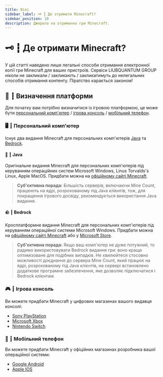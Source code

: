 ```yaml
---
title: Вікі
sidebar_label: 🗝️ ┇ Де отримати Minecraft?
sidebar_position: 10
description: Джерела на отриманна гри Minecraft.
---
```

# 🗝️ ┇ Де отримати Minecraft?

У цій статті наведено лише легальні способи отримання електронної копії гри Minecraft для ваших пристроїв. Сервіси LIUBQUANTUM GROUP ніколи не закликали / закликають / закликатимуть до нелегальних способів отримання контенту. Піратство карається законом!

## 🤔 ┇ Визначення платформи

Для початку вам потрібно визначитися із ігровою платформою, це може бути [персональний комп&#39;ютер](/get-minecraft#%EF%B8%8F--персональний-компютер) / [ігрова консоль](/get-minecraft#--ігрова-консоль) / [мобільний телефон](/get-minecraft#--мобільний-телефон).

### 🖥️ ┇ Персональний комп'ютер

Існує два видання Minecraft для персональних комп'ютерів [Java](https://mcount.fun/minecraft#java) та [Bedrock](https://mcount.fun/minecraft#bedrock).

#### 🍵 ┇ Java

Оригінальне видання Minecraft для персональних комп'ютерів під керуванням операційних систем Microsoft Windows, Linus Torvalds's Linux, Apple MacOS. Придбати можна на [офіційному сайті Minecraft](https://www.minecraft.net/en-us/store/minecraft-java-bedrock-edition-pc).

> **Суб'єктивна порада:** Більшість серверів, включаючи Mine Count, працюють на ядрі, розрохованому під Java клієнтів, тож, для покращення ігрового досвіду, рекомендується використання Java видання.

#### 🪨 ┇ Bedrock

Кросплатформне видання Minecraft для персональних комп'ютерів під керуванням операційної системи Microsoft Windows. Придбати можна на [офіційному сайті Minecraft](https://www.minecraft.net/en-us/store/minecraft-java-bedrock-edition-pc) або у [Microsoft Store](https://www.microsoft.com/en-ms/p/minecraft-java-bedrock-edition-for-pc/9nxp44l49shj).

> **Суб'єктивна порада:** Якщо ваш комп'ютер не дуже потужний, то радимо використовувати Bedrock видання гри: воно краще оптимізоване для подібних випадків. Не хвилюйтеся стосовно можливості доєднання до сервера Mine Count, який працює на ядрі, розрохованому під Java клієнтів, на сервері встановлено додаткове програмне забезпечення, яке дозволяє підключатися і Bedrock клієнтам.

### 🎮 ┇ Ігрова консоль

Ви можете придбати Minecraft у цифрових магазинах вашого видавця консолі:

* [Sony PlayStation](https://store.playstation.com/ru-ua/product/EP4433-CUSA00265_00-MINECRAFTPS40001)
* [Microsoft Xbox](https://www.xbox.com/uk-ua/games/store/minecraft/9mvxmvt8zkwc)
* [Nintendo Switch](https://www.nintendo.com/us/store/products/minecraft-106679/)

### 📱 ┇ Мобільний телефон

Ви можете придбати Minecraft у офіційних магазинах розробника вашої операційної системи:

* [Google Android](https://play.google.com/store/apps/details?id=com.mojang.minecraftpe)
* [Apple IOS](https://apps.apple.com/us/app/minecraft/id479516143)
